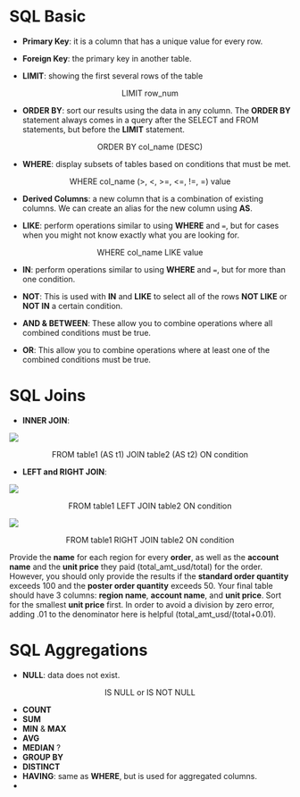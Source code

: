 # SQL Basic
* **Primary Key**: it is a column that has a unique value for every row.

* **Foreign Key**: the primary key in another table.

* **LIMIT**: showing the first several rows of the table

<center>LIMIT row_num</center>

* **ORDER BY**: sort our results using the data in any column. The **ORDER BY** statement always comes in a query after the SELECT and FROM statements, but before the **LIMIT** statement.

<center>ORDER BY col_name (DESC)</center>

* **WHERE**: display subsets of tables based on conditions that must be met.

<center>WHERE col_name (>, <, >=, <=, !=, =) value</center>

* **Derived Columns**: a new column that is a combination of existing columns. We can create an alias for the new column using **AS**.

* **LIKE**: perform operations similar to using **WHERE** and `=`, but for cases when you might not know exactly what you are looking for.

<center>WHERE col_name LIKE value</center>

* **IN**: perform operations similar to using **WHERE** and `=`, but for more than one condition.

* **NOT**: This is used with **IN** and **LIKE** to select all of the rows **NOT LIKE** or **NOT IN** a certain condition.

* **AND & BETWEEN**: These allow you to combine operations where all combined conditions must be true.

* **OR**: This allow you to combine operations where at least one of the combined conditions must be true.

# SQL Joins
* **INNER JOIN**:

![](/sql/inner_join.png)

<center>FROM table1 (AS t1) JOIN table2 (AS t2) ON condition</center>

* **LEFT and RIGHT JOIN**:

![](/sql/left_join.png)

<center>FROM table1 LEFT JOIN table2 ON condition</center>

![](/sql/right_join.png)

<center>FROM table1 RIGHT JOIN table2 ON condition</center>




Provide the **name** for each region for every **order**, as well as the **account name** and the **unit price** they paid (total_amt_usd/total) for the order. However, you should only provide the results if the **standard order quantity** exceeds 100 and the **poster order quantity** exceeds 50. Your final table should have 3 columns: **region name**, **account name**, and **unit price**. Sort for the smallest **unit price** first. In order to avoid a division by zero error, adding .01 to the denominator here is helpful (total_amt_usd/(total+0.01).  

# SQL Aggregations
* **NULL**: data does not exist.
<center>IS NULL or IS NOT NULL</center>

* **COUNT**
* **SUM**
* **MIN** & **MAX**
* **AVG**
* **MEDIAN** ?
* **GROUP BY**
* **DISTINCT**
* **HAVING**: same as **WHERE**, but is used for aggregated columns.
* 
